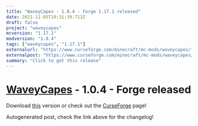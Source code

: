 ```yaml
---
title: "WaveyCapes - 1.0.4 - Forge 1.17.1 released"
date: 2021-11-05T19:31:39.713Z
draft: false
project: "waveycapes"
mcversion: "1.17.1"
modversion: "1.0.4"
tags: ["waveycapes", "1.17.1"]
externalurl: "https://www.curseforge.com/minecraft/mc-mods/waveycapes/files/3516537"
externalpost: "https://www.curseforge.com/minecraft/mc-mods/waveycapes/files/3516537"
summary: "Click to get this release"
---
```

# [WaveyCapes](/project/waveycapes) - 1.0.4 - Forge released
Download [this](https://www.curseforge.com/minecraft/mc-mods/waveycapes/files/3516537) version or check out the [CurseForge](https://www.curseforge.com/minecraft/mc-mods/waveycapes) page!

Autogenerated post, check the link above for the changelog!
